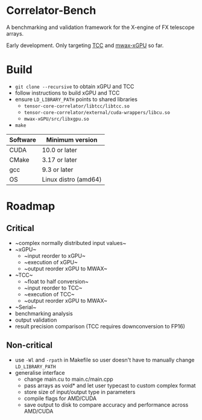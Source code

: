 # Correlator-Bench
A benchmarking and validation framework for the X-engine of FX telescope arrays.

Early development. Only targeting [TCC](https://git.astron.nl/RD/tensor-core-correlator) and [mwax-xGPU](https://github.com/MWATelescope/mwax-xGPU/tree/master/src) so far.

# Build
- `git clone --recursive` to obtain xGPU and TCC
- follow instructions to build xGPU and TCC
- ensure `LD_LIBRARY_PATH` points to shared libraries
    - `tensor-core-correlator/libtcc/libtcc.so`
    - `tensor-core-correlator/external/cuda-wrappers/libcu.so`
    - `mwax-xGPU/src/libxgpu.so`
- `make`

| Software    | Minimum version |
| ----------- | ----------- |
| CUDA        | 10.0 or later |
| CMake       | 3.17 or later |
| gcc         | 9.3 or later  |
| OS          | Linux distro (amd64) |

# Roadmap
## Critical
- ~complex normally distributed input values~
- ~xGPU~
  - ~input reorder to xGPU~
  - ~execution of xGPU~
  - ~output reorder xGPU to MWAX~
- ~TCC~
  - ~float to half conversion~
  - ~input reorder to TCC~
  - ~execution of TCC~
  - ~output reorder xGPU to MWAX~
- ~Serial~
- benchmarking analysis
- output validation
- result precision comparison (TCC requires downconversion to FP16)

## Non-critical
- use `-Wl` and `-rpath` in Makefile so user doesn't have to manually change `LD_LIBRARY_PATH`
- generalise interface
  - change main.cu to main.c/main.cpp
  - pass arrays as void* and let user typecast to custom complex format
  - store size of input/output type in parameters 
  - compile flags for AMD/CUDA
  - save output to disk to compare accuracy and performance across AMD/CUDA
